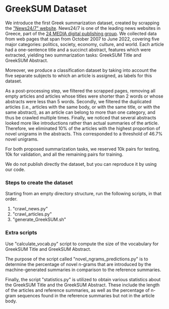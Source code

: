 # GreekSUM Dataset

We introduce the first Greek summarization dataset, created by scrapping the ["News24/7" website](https://www.news247.gr/). News24/7 is one of the leading news websites in Greece, part of the [24 MEDIA digital publishing group](https://www.24media.gr/). We collected data from web pages that span from October 2007 to June 2022, covering five major categories: politics, society, economy, culture, and world. Each article had a one-sentence title and a succinct abstract, features which were extracted, yielding two summarization tasks: GreekSUM Title and GreekSUM Abstract. </br>

Moreover, we produce a classification dataset by taking into account the five separate subjects to which an article is assigned, as labels for this dataset. </br>


As a post-processing step, we filtered the scrapped pages, removing all empty articles and articles whose titles were shorter than 2 words or whose abstracts were less than 5 words. Secondly, we filtered the duplicated articles (i.e., articles with the same body, or with the same title, or with the same abstract), as an article can belong to more than one category, and thus be crawled multiple times. Finally, we noticed that several abstracts looked more like introductions rather than actual summaries of the article. Therefore, we eliminated 10% of the articles with the highest proportion of novel unigrams in the abstracts. This corresponded to a threshold of 46.7% novel unigrams. </br>

For both proposed summarization tasks, we reserved 10k pairs for testing, 10k for validation, and all the remaining pairs for training. </br>


We do not publish directly the dataset, but you can reproduce it by using our code. </br>


### Steps to create the dataset
Starting from an empty directory structure, run the following scripts, in that order.
1. "crawl_news.py"
1. "crawl_articles.py"
1. "generate_GreekSUM.sh"

### Extra scripts

Use "calculate_vocab.py" script to compute the size of the vocabulary for GreekSUM Title and GreekSUM Abstract. </br>

The purpose of the script called "novel_ngrams_predictions.py" is to determine the percentage of novel n-grams that are introduced by the machine-generated summaries in comparison to the reference summaries. </br>

Finally, the script "statistics.py" is utilized to obtain various statistics about the GreekSUM Title and the GreekSUM Abstract. These include the length of the articles and reference summaries, as well as the percentage of n-gram sequences found in the reference summaries but not in the article body.
